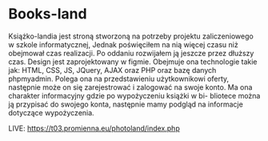 # Books-land

Książko-landia jest stroną stworzoną na potrzeby projektu zaliczeniowego w szkole informatycznej, Jednak poświęciłem na nią więcej czasu niż obejmował czas realizacji. Po oddaniu
rozwijałem ją jeszcze przez dłuższy czas. Design jest zaprojektowany w figmie. Obejmuje ona technologie takie jak: HTML, CSS, JS, JQuery, AJAX oraz PHP oraz bazę danych phpmyadmin.
Polega ona na przedstawieniu użytkownikowi oferty, następnie może on się zarejestrować i zalogować na swoje konto. Ma ona charakter informacyjny gdzie po wypożyczeniu książki w bi-
bliotece można ją przypisać do swojego konta, następnie mamy podgląd na informacje dotyczące wypożyczenia.

LIVE: https://t03.promienna.eu/photoland/index.php

